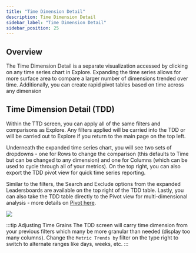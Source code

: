 ```yaml
---
title: "Time Dimension Detail"
description: Time Dimension Detail
sidebar_label: "Time Dimension Detail"
sidebar_position: 25
---
```


## Overview

The Time Dimension Detail is a separate visualization accessed by clicking on any time series chart in Explore. Expanding the time series allows for more surface area to compare a larger number of dimensions trended over time. Additionally, you can create rapid pivot tables based on time across any dimension

## Time Dimension Detail (TDD)

Within the TTD screen, you can apply all of the same filters and comparisons as Explore. Any filters applied will be carried into the TDD or will be carried out to Explore if you return to the main page on the top left. 

Underneath the expanded time series chart, you will see two sets of dropdowns - one for Rows to change the comparison (this defaults to Time but can be changed to any dimension) and one for Columns (which can be used to cycle through all of your metrics). On the top right, you can also export the TDD pivot view for quick time series reporting. 

Similar to the filters, the Search and Exclude options from the expanded Leadersboards are available on the top right of the TDD table. Lastly, you can also take the TDD table directly to the Pivot view for multi-dimensional analysis - more details on [Pivot here](/explore/dashboard-101/pivot).

    
<img src = '/img/explore/tdd/tdd.gif' class='rounded-gif' />
<br />
 
:::tip Adjusting Time Grains
The TDD screen will carry time dimension from your previous filters which many be more granular than needed (display too many columns). Change the ```Metric Trends by``` filter on the type right to switch to alternate ranges like days, weeks, etc.
:::